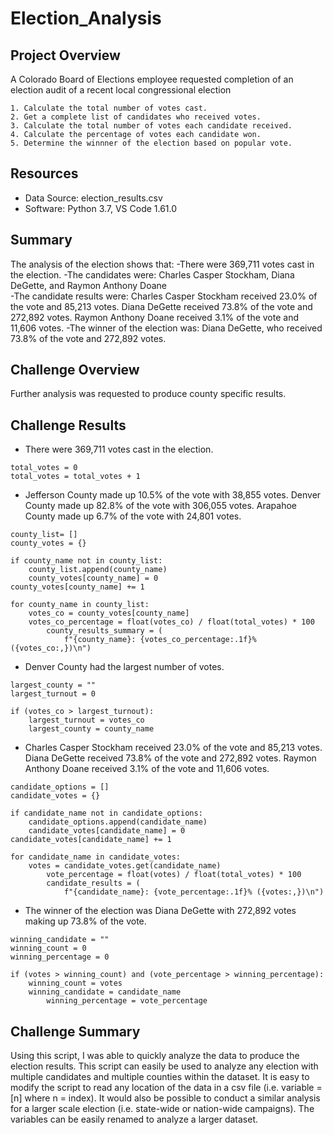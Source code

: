 # Election_Analysis

## Project Overview

A Colorado Board of Elections employee requested completion of an election audit 
of a recent local congressional election

	1. Calculate the total number of votes cast.
	2. Get a complete list of candidates who received votes.
	3. Calculate the total number of votes each candidate received.
	4. Calculate the percentage of votes each candidate won.
	5. Determine the winnner of the election based on popular vote.

## Resources
- Data Source: election_results.csv
- Software: Python 3.7, VS Code 1.61.0

## Summary
The analysis of the election shows that:
  -There were 369,711 votes cast in the election.
  -The candidates were: Charles Casper Stockham, Diana DeGette, and Raymon Anthony Doane	
  -The candidate results were:
	Charles Casper Stockham received 23.0% of the vote and 85,213 votes.
	Diana DeGette received 73.8% of the vote and 272,892 votes.
	Raymon Anthony Doane received 3.1% of the vote and 11,606 votes.
  -The winner of the election was:
	Diana DeGette, who received 73.8% of the vote and 272,892 votes.

## Challenge Overview
Further analysis was requested to produce county specific results.

## Challenge Results
 - There were 369,711 votes cast in the election.

```
total_votes = 0
total_votes = total_votes + 1

```

 - Jefferson County made up 10.5% of the vote with 38,855 votes. Denver County made up 
   82.8% of the vote with 306,055 votes. Arapahoe County made up 6.7% of the vote with 
   24,801 votes.
   
```
county_list= []
county_votes = {}

if county_name not in county_list:
	county_list.append(county_name)
	county_votes[county_name] = 0
county_votes[county_name] += 1

for county_name in county_list:
	votes_co = county_votes[county_name]		
	votes_co_percentage = float(votes_co) / float(total_votes) * 100
       	county_results_summary = (
       		f"{county_name}: {votes_co_percentage:.1f}% ({votes_co:,})\n")
```

 - Denver County had the largest number of votes.

```
largest_county = ""
largest_turnout = 0

if (votes_co > largest_turnout):
	largest_turnout = votes_co
	largest_county = county_name
```

 - Charles Casper Stockham received 23.0% of the vote and 85,213 votes.	Diana DeGette 
   received 73.8% of the vote and 272,892 votes. Raymon Anthony Doane received 3.1% of 
   the vote and 11,606 votes.

```
candidate_options = []
candidate_votes = {}

if candidate_name not in candidate_options:
	candidate_options.append(candidate_name)
	candidate_votes[candidate_name] = 0
candidate_votes[candidate_name] += 1

for candidate_name in candidate_votes:
	votes = candidate_votes.get(candidate_name)
       	vote_percentage = float(votes) / float(total_votes) * 100
       	candidate_results = (
      		f"{candidate_name}: {vote_percentage:.1f}% ({votes:,})\n")
```

- The winner of the election was Diana DeGette with 272,892 votes making up 73.8% of
   the vote.
   
```
winning_candidate = ""
winning_count = 0
winning_percentage = 0

if (votes > winning_count) and (vote_percentage > winning_percentage):
	winning_count = votes
	winning_candidate = candidate_name
      	winning_percentage = vote_percentage
```

## Challenge Summary
Using this script, I was able to quickly analyze the data to produce the election results.
This script can easily be used to analyze any election with multiple candidates and multiple
counties within the dataset. It is easy to modify the script to read any location of the data 
in a csv file (i.e. variable = [n] where n = index). It would also be possible to conduct a
similar analysis for a larger scale election (i.e. state-wide or nation-wide campaigns). The 
variables can be easily renamed to analyze a larger dataset.
